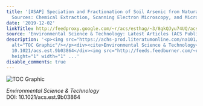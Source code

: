 ```yaml
---
title: '[ASAP] Speciation and Fractionation of Soil Arsenic from Natural and Anthropogenic
  Sources: Chemical Extraction, Scanning Electron Microscopy, and Micro-XRF/XAFS Investigation'
date: '2019-12-02'
linkTitle: http://feedproxy.google.com/~r/acs/esthag/~3/8qkQJyu74UQ/acs.est.9b03864
source: 'Environmental Science & Technology: Latest Articles (ACS Publications)'
description: '<p><img src="https://achs-prod.literatumonline.com/na101/home/literatum/publisher/achs/journals/content/esthag/0/esthag.ahead-of-print/acs.est.9b03864/20191202/images/medium/es9b03864_0007.gif"
  alt="TOC Graphic"/></p><div><cite>Environmental Science & Technology</cite></div><div>DOI:
  10.1021/acs.est.9b03864</div><img src="http://feeds.feedburner.com/~r/acs/esthag/~4/8qkQJyu74UQ"
  height="1" width="1" ...'
disable_comments: true
---
```

<p><img src="https://achs-prod.literatumonline.com/na101/home/literatum/publisher/achs/journals/content/esthag/0/esthag.ahead-of-print/acs.est.9b03864/20191202/images/medium/es9b03864_0007.gif" alt="TOC Graphic"/></p><div><cite>Environmental Science & Technology</cite></div><div>DOI: 10.1021/acs.est.9b03864</div><img src="http://feeds.feedburner.com/~r/acs/esthag/~4/8qkQJyu74UQ" height="1" width="1" ...